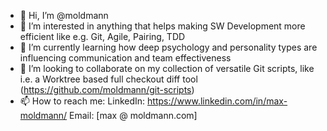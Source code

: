 - 👋 Hi, I’m @moldmann
- 👀 I’m interested in anything that helps making SW Development more efficient like e.g. Git, Agile, Pairing, TDD 
- 🌱 I’m currently learning how deep psychology and personality types are influencing communication and team effectiveness 
- 💞️ I’m looking to collaborate on my collection of versatile Git scripts, like i.e. a Worktree based full checkout diff tool (https://github.com/moldmann/git-scripts)
- 📫 How to reach me: 
LinkedIn: https://www.linkedin.com/in/max-moldmann/
Email: [max @ moldmann.com]

<!---
moldmann/moldmann is a ✨ special ✨ repository because its `README.md` (this file) appears on your GitHub profile.
You can click the Preview link to take a look at your changes.
--->
